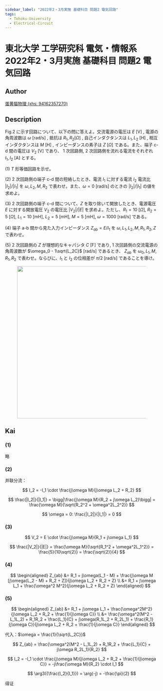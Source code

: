 ```yaml
---
sidebar_label: "2022年2・3月実施 基礎科目 問題2 電気回路"
tags:
  - Tohoku-University
  - Electrical-Circuit
---
```

# 東北大学 工学研究科 電気・情報系 2022年2・3月実施 基礎科目 問題2 電気回路

## **Author**
[蛋黄猫物理 (xhs: 94162357270)](https://www.xiaohongshu.com/user/profile/67173192000000001e009fa7?xsec_token=YBaJbvO4qazzvNUB-8gkqSwFa4usRBcKTQe93j6tfxtPw=)

## **Description**
Fig.2 に示す回路について、以下の問に答えよ。交流電源の電圧は $E$ \[V\] , 電源の角周波数は $\omega$ \[rad/s\] , 抵抗は $R_1,R_2 [\Omega]$ , 自己インダクタンスは $L_1,L_2$ \[H\] , 相互インダクタンスは $M$ \[H\] , インピーダンスの素子は $Z \ [\Omega]$ である。また、端子 c-d 間の電圧は $V_2$ \[V\] であり、 $1$ 次回路側, $2$ 次回路側を流れる電流をそれぞれ $I_1,I_2$ \[A\] とする。

(1) $T$ 形等価回路を示せ。

(2) $2$ 次回路側の端子 c-d 間の短絡したとき、電流 $I_1$ に対する電流 $I_2$ 電流比 $|I_2|/|I_1|$ を $\omega,L_2,M,R_2$ で表わせ。また、$\omega = 0$ \[rad/s\] のときの $|I_2|/|I_1|$ の値を求めよ。

(3) $2$ 次回路側の端子 c-d 間について、$Z$ を取り除いて開放したとき、電源電圧 $E$ に対する開放電圧 $V_2$ の電圧比 $|V_2|/|E|$ を求めよ。ただし、$R_1 = 10 \ [\Omega]$, $R_2 = 5\ [\Omega]$, $L_1 = 10 \ [\text{mH}]$, $L_2 = 5 \ [\text{mH}]$, $M = 5\ [\text{mH}]$, $\omega = 1000\ [\text{rad/s}]$ である。

(4) 端子 a-b 間から見た入力インピーダンス $Z_{ab} = E/I_1$ を $\omega,L_1,L_2,M,R_1,R_2,Z$ で表わせ。

(5) $2$ 次回路側の $Z$ が理想的なキャパシタ $C$ \[F\] であり, $1$ 次回路側の交流電源の角周波数が $\omega_0 - 1\sqrt{L_2C}$ \[rad/s\] であるとき、
$Z_{ab}$ を $\omega_0,L_1,M,R_1,R_2$ で表わせ。ならびに、$I_1$ と $I_2$ の位相差が $\pi/2$ \[rad/s\] であることを導け。

<figure style="text-align:center;">
  <img src="https://raw.githubusercontent.com/Myyura/the_kai_project_assets/main/kakomonn/tohoku_university/engineering/ecei_202203_kiso_2_electrical_circuit.png" width="500"/>
</figure>

## **Kai** 
### (1)
略

### (2)
并联分流：

$$
I_2 = -I_1 \cdot \frac{j\omega M}{j\omega L_2 + R_2}
$$

$$
\frac{|I_2|}{|I_1|} = \bigg|\frac{j\omega M}{R_2 + j\omega L_2}\bigg| = \frac{\omega M}{\sqrt{R_2^2 + \omega^2L_2^2}}
$$

$$
\omega = 0: \frac{|I_2|}{|I_1|} = 0
$$

### (3)

$$
V_2 = E \cdot \frac{j\omega M}{R_1 + j\omega L_1}
$$

$$
\frac{|V_2|}{|E|} = \frac{\omega M}{\sqrt{R_1^2 + \omega^2L_1^2}} = \frac{5}{10\sqrt{2}} = \frac{\sqrt{2}}{4}
$$

### (4)

$$
\begin{aligned}
Z_{ab} &= R_1 + j\omega(L_1 - M) + \frac{j\omega M [j\omega(L_2 - M) + R_2 + Z]}{j\omega L_2 + R_2 + Z} \\
&= R_1 + j\omega L_1 + \frac{\omega^2 M^2}{j\omega L_2 + R_2 + Z}
\end{aligned}
$$

### (5)

$$
\begin{aligned}
Z_{ab} &= R_1 + j\omega L_1 + \frac{\omega^2M^2}{j\omega L_2 + R_2 + \frac{1}{j\omega C}} \\
&= \frac{\omega^2(M^2 - L_1L_2) + R_1R_2 + \frac{L_1}{C} + j\omega(R_1L_2 + R_2L_1) + \frac{R_1}{j\omega C}}{j\omega L_2 + R_2 + \frac{1}{j\omega C}}
\end{aligned}
$$

代入：$\omega = \frac{1}{\sqrt{L_2C}}$

$$
Z_{ab} = \frac{\omega^2(M^2 - L_1L_2) + R_1R_2 + \frac{L_1}{C} + j\omega R_2L_1}{R_2}
$$

$$
I_2 = -I_1 \cdot \frac{j\omega M}{j\omega L_2 + R_2 + \frac{1}{j\omega C}} = -j\frac{\omega M}{R_2} \cdot I_1
$$

$$
\arg3({\frac{I_2}{I_1}}) = \arg(-j) = -\frac{\pi}{2}
$$

得证